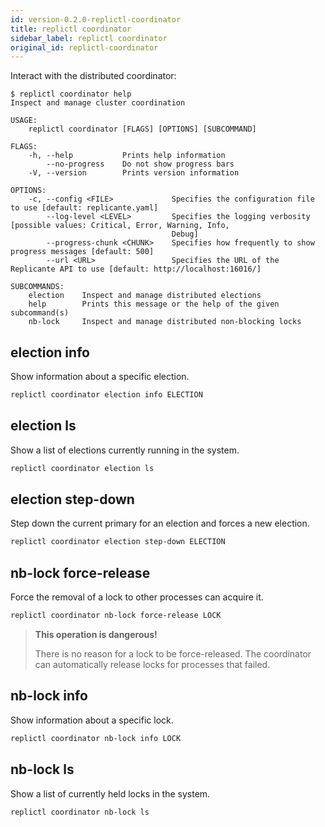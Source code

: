 ```yaml
---
id: version-0.2.0-replictl-coordinator
title: replictl coordinator
sidebar_label: replictl coordinator
original_id: replictl-coordinator
---
```


Interact with the distributed coordinator:

```text
$ replictl coordinator help
Inspect and manage cluster coordination

USAGE:
    replictl coordinator [FLAGS] [OPTIONS] [SUBCOMMAND]

FLAGS:
    -h, --help           Prints help information
        --no-progress    Do not show progress bars
    -V, --version        Prints version information

OPTIONS:
    -c, --config <FILE>             Specifies the configuration file to use [default: replicante.yaml]
        --log-level <LEVEL>         Specifies the logging verbosity [possible values: Critical, Error, Warning, Info,
                                    Debug]
        --progress-chunk <CHUNK>    Specifies how frequently to show progress messages [default: 500]
        --url <URL>                 Specifies the URL of the Replicante API to use [default: http://localhost:16016/]

SUBCOMMANDS:
    election    Inspect and manage distributed elections
    help        Prints this message or the help of the given subcommand(s)
    nb-lock     Inspect and manage distributed non-blocking locks
```


## election info
Show information about a specific election.

```bash
replictl coordinator election info ELECTION
```


## election ls
Show a list of elections currently running in the system.

```bash
replictl coordinator election ls
```


## election step-down
Step down the current primary for an election and forces a new election.

```bash
replictl coordinator election step-down ELECTION
```


## nb-lock force-release
Force the removal of a lock to other processes can acquire it.

```bash
replictl coordinator nb-lock force-release LOCK
```

<blockquote class="danger">

**This operation is dangerous!**

There is no reason for a lock to be force-released.
The coordinator can automatically release locks for processes that failed.

</blockquote>


## nb-lock info
Show information about a specific lock.

```bash
replictl coordinator nb-lock info LOCK
```


## nb-lock ls
Show a list of currently held locks in the system.

```bash
replictl coordinator nb-lock ls
```
